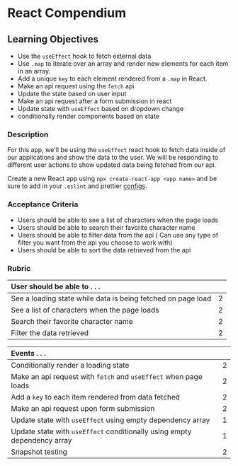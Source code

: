 # React Compendium

## Learning Objectives
- Use the `useEffect` hook to fetch external data
- Use `.map` to iterate over an array and render new elements for each item in an array.
- Add a unique `key` to each element rendered from a `.map` in React.
- Make an api request using the `fetch` api
- Update the state based on user input
- Make an api request after a form submission in react
- Update state with `useEffect` based on dropdown change
- conditionally render components based on state


### Description

For this app, we'll be using the `useEffect` react hook to fetch data inside of our applications and show the data to the user. We will be responding to different user actions to show updated data being fetched from our api. 

Create a new React app using `npx create-react-app <app name>` and be sure to add in your `.eslint` and prettier [configs](https://github.com/alchemycodelab/config-build-deploy/tree/main/eslint).

### Acceptance Criteria

- Users should be able to see a list of characters when the page loads
- Users should be able to search their favorite character name
- Users should be able to filter data from the api ( Can use any type of filter you want from the api you choose to work with)
- Users should be able to sort the data retrieved from the api
  
### Rubric

| User should be able to . . .                                                         |             |
| :----------------------------------------------------------------------------------| ----------: |
| See a loading state while data is being fetched on page load |    2 |
| See a list of characters when the page loads |    2 |
| Search their favorite character name |    2 |
| Filter the data retrieved |    2 |

| Events . . .                                                         |             |
| :----------------------------------------------------------------------------------- | ----------: |
| Conditionally render a loading state |           2 |
| Make an api request with `fetch` and `useEffect` when page loads  |     2 |
| Add a `key` to each item rendered from data fetched                 |           2 |
| Make an api request upon form submission         |           2 |
| Update state with `useEffect` using empty dependency array   |           1 |
| Update state with `useEffect` conditionally using empty dependency array   |           1 |
| Snapshot testing   |           2 |


